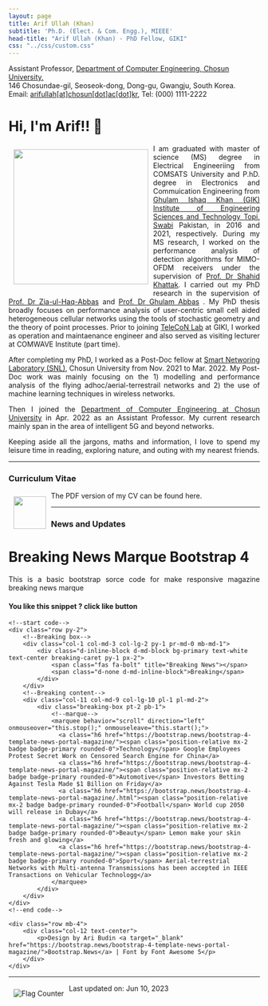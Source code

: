 ```yaml
---
layout: page
title: Arif Ullah (Khan)
subtitle: 'Ph.D. (Elect. & Com. Engg.), MIEEE'
head-title: "Arif Ullah (Khan) - PhD Fellow, GIKI"
css: "../css/custom.css"
---
```

<html lang="en">
<head>

  <meta name="viewport" content="width=device-width, initial-scale=1">
  <link rel="stylesheet" href="http://maxcdn.bootstrapcdn.com/bootstrap/3.3.6/css/bootstrap.min.css">
  <script src="https://ajax.googleapis.com/ajax/libs/jquery/1.12.4/jquery.min.js"></script>
  <script src="http://maxcdn.bootstrapcdn.com/bootstrap/3.3.6/js/bootstrap.min.js"></script>
</head>
<body>
    <div class="row">
        <div class="col-md-3"></div>
        <div class="col-md-7">
          <div class="row"> 
          Assistant Professor, <a href="#" class="https://eng.chosun.ac.kr/eng/index.do">Department of Computer Engineering, Chosun University,</a>
            </div>
          <div class="row"> 
          146 Chosundae-gil, Seoseok-dong, Dong-gu, Gwangju, South Korea. 
            </div>
          <div class="row"> 
          Email: <a href="#" class="mailto: arifullag@chosun.ac.kr">arifullah[at]chosun[dot]ac[dot]kr</a>, Tel: (000) 1111-2222
        </div>
        </div>
  </div>
</body>
</html>


<html> 
<head> 
  <title> 
    Wrapping an Image with the text 
  </title> 
  <style> 
    body { 
      margin: 20px; 
      text-align: left; 
    } 
  
    h1 { 
      color: green; 
    } 
  
    img { 
      float: left; 
      margin: 10px; 
    } 
  
    p { 
      text-align: justify; 
    } 
  </style> 
</head> 
<body> 
  <h1>Hi, I'm Arif!! 👋</h1> 
  <b> 
  </b> 
  <div class="square"> 
    <div> 
      <img align="right" src="../img/arifnnew.jpg" height="270px">
    </div>   
<p> 
I am graduated with master of science (MS) degree in Electrical Engineeriing from COMSATS University and P.hD. degree in Electronics and Commuication Engineering from <a href="https://www.giki.edu.pk/">Ghulam Ishaq Khan (GIK) Institute of Engineering Sciences and Technology Topi, Swabi</a> Pakistan, in 2016 and 2021, respectively. During my MS research, I worked on the performance analysis of detection algorithms for MIMO-OFDM receivers under the supervision of <a href="https://www.giki.edu.pk/">Prof. Dr Shahid Khattak</a>. I carried out my PhD research in the supervision of <a href="https://www.giki.edu.pk/Faculty/Dr Ziaul Haq Abbas">Prof. Dr Zia-ul-Haq-Abbas</a>  and <a href="https://giki.edu.pk/personnel/abbas/">Prof. Dr Ghulam Abbas</a> . My PhD thesis broadly focuses on performance analysis of user-centric small cell aided heterogeneous cellular networks using the tools of stochastic geometry and the theory of point processes. Prior to joining <a href="https://www.giki.edu.pk/telecon">TeleCoN Lab</a> at GIKI, I worked as operation and maintaenance engineer and also served as visiting lecturer at COMWAVE Institute (part time).
    </p> 

  </div> 
</body> 
</html>


After completing my PhD, I worked as a Post-Doc fellow at [Smart Networing Laboratory (SNL)](https://www.giki.edu), Chosun University from Nov. 2021 to Mar. 2022. My Post-Doc work was mainly focusing on the 1) modelling and performance analysis of the flying adhoc/aerial-terrestrail networks and 2) the use of machine learning techniques in wireless networks. 

Then I joined the [Department of Computer Engineering at Chosun University](https://www.chosun.ac.kr) in Apr. 2022 as an Assistant Professor. My current research mainly span in the area of intelligent 5G and beyond networks.


Keeping aside all the jargons, maths and information, I love to spend my leisure time in reading, exploring nature, and outing with my nearest friends.
 
 ----
 
### Curriculum Vitae

  <div> 
    <a href="https://arifkhaan.github.io/books/Arif-CV.pdf"><img src="../img/cvicon.jpg" height="65px"></a>
  </div>   
  <p> 
    The PDF version of my CV can be found here.
  </p> 

 ----
 
### News and Updates

<link href="//maxcdn.bootstrapcdn.com/bootstrap/4.1.1/css/bootstrap.min.css" rel="stylesheet" id="bootstrap-css">
<script src="//maxcdn.bootstrapcdn.com/bootstrap/4.1.1/js/bootstrap.min.js"></script>
<script src="//cdnjs.cloudflare.com/ajax/libs/jquery/3.2.1/jquery.min.js"></script>
<!------ Include the above in your HEAD tag ---------->

<!--head-->
<link rel="stylesheet" href="https://use.fontawesome.com/releases/v5.7.0/css/all.css" integrity="sha384-lZN37f5QGtY3VHgisS14W3ExzMWZxybE1SJSEsQp9S+oqd12jhcu+A56Ebc1zFSJ" crossorigin="anonymous">

<div class="container">
    <div class="row mb-5">
        <div class="col-12 text-center pt-3">
            <h1>Breaking News Marque Bootstrap 4</h1>
            <p>This is a basic bootstrap sorce code for make responsive magazine breaking news marque</p>
            <h4>You like this snippet ? click like button</h4>
        </div>
    </div>
    
    <!--start code-->
    <div class="row py-2">
        <!--Breaking box-->
        <div class="col-1 col-md-3 col-lg-2 py-1 pr-md-0 mb-md-1">
            <div class="d-inline-block d-md-block bg-primary text-white text-center breaking-caret py-1 px-2">
                <span class="fas fa-bolt" title="Breaking News"></span>
                <span class="d-none d-md-inline-block">Breaking</span>
            </div>
        </div>
        <!--Breaking content-->
        <div class="col-11 col-md-9 col-lg-10 pl-1 pl-md-2">
            <div class="breaking-box pt-2 pb-1">
                <!--marque-->
                <marquee behavior="scroll" direction="left" onmouseover="this.stop();" onmouseleave="this.start();">
                  <a class="h6 href="https://bootstrap.news/bootstrap-4-template-news-portal-magazine/"><span class="position-relative mx-2 badge badge-primary rounded-0">Technology</span> Google Employees Protest Secret Work on Censored Search Engine for China</a>
                  <a class="h6 href="https://bootstrap.news/bootstrap-4-template-news-portal-magazine/"><span class="position-relative mx-2 badge badge-primary rounded-0">Automotive</span> Investors Betting Against Tesla Made $1 Billion on Friday</a>
                  <a class="h6 href="https://bootstrap.news/bootstrap-4-template-news-portal-magazine/.html"><span class="position-relative mx-2 badge badge-primary rounded-0">Football</span> World cup 2050 will release in Dubay</a>
                  <a class="h6 href="https://bootstrap.news/bootstrap-4-template-news-portal-magazine/"><span class="position-relative mx-2 badge badge-primary rounded-0">Beauty</span> Lemon make your skin fresh and glowing</a>
                  <a class="h6 href="https://bootstrap.news/bootstrap-4-template-news-portal-magazine/"><span class="position-relative mx-2 badge badge-primary rounded-0">Sport</span> Aerial-terrestrial Networks with Multi-antenna Transmissions has been accepted in IEEE Transactions on Vehicular Technologg</a>
                </marquee>
            </div>
        </div>
    </div>
	<!--end code-->
	
	<div class="row mb-4">
        <div class="col-12 text-center">
            <p>Design by Ari Budin <a target="_blank" href="https://bootstrap.news/bootstrap-4-template-news-portal-magazine/">Bootstrap.News</a> | Font by Font Awesome 5</p>
        </div>
    </div>
</div>


----

<a href="https://info.flagcounter.com/2S2r"><img src="https://s04.flagcounter.com/count/2S2r/bg_FFFFFF/txt_000000/border_CCCCCC/columns_8/maxflags_40/viewers_0/labels_1/pageviews_1/flags_0/percent_0/" alt="Flag Counter" border="0"></a>

Last updated on: Jun 10, 2023

